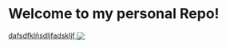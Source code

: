 # Welcome to my personal Repo!

<a href="https://github.com/anuraghazra/github-readme-stats">
  dafsdfklñsdljfadskljf
  <img align="center" src="https://github-readme-stats.vercel.app/api/top-langs/?theme=github_dark&hide_border=true&username=AdrianGrassin&count_private=true&include_all_commits=true&hide=Makefilelayout=compact" />
</a>



<!--
**AdrianGrassin/AdrianGrassin** is a ✨ _special_ ✨ repository because its `README.md` (this file) appears on your GitHub profile.

Here are some ideas to get you started:

- 🔭 I’m currently working on ...
- 🌱 I’m currently learning ...
- 👯 I’m looking to collaborate on ...
- 🤔 I’m looking for help with ...
- 💬 Ask me about ...
- 📫 How to reach me: ...
- 😄 Pronouns: ...
- ⚡ Fun fact: ...
-->
